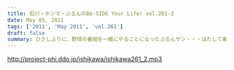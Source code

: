 ```yaml
---
title: 石川・ホンマ・ぶるんのBe-SIDE Your Life! vol.261-2
date: May 05, 2011
tags: ['2011', 'May 2011', 'vol.261']
draft: false
summary: ひさしぶりに、野球の番組を一緒にやることになったぶるんサン・・・はたして楽しい番組ができたのでしょうか～～NAMAE
---
```


http://project-phi.ddo.jp/ishikawa/ishikawa261_2.mp3
